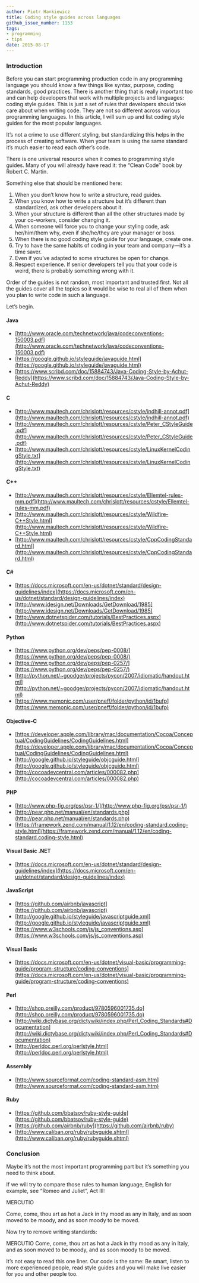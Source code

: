 ```yaml
---
author: Piotr Hankiewicz
title: Coding style guides across languages
github_issue_number: 1153
tags:
- programming
- tips
date: 2015-08-17
---
```


### Introduction

Before you can start programming production code in any programming language you should know a few things like syntax, purpose, coding standards, good practices. There is another thing that is really important too and can help developers that work with multiple projects and languages: coding style guides. This is just a set of rules that developers should take care about when writing code. They are not so different across various programming languages. In this article, I will sum up and list coding style guides for the most popular languages.

It’s not a crime to use different styling, but standardizing this helps in the process of creating software. When your team is using the same standard it’s much easier to read each other’s code.

There is one universal resource when it comes to programming style guides. Many of you will already have read it: the “Clean Code” book by Robert C. Martin.

Something else that should be mentioned here:

1. When you don’t know how to write a structure, read guides.
1. When you know how to write a structure but it’s different than standardized, ask other developers about it.
1. When your structure is different than all the other structures made by your co-workers, consider changing it.
1. When someone will force you to change your styling code, ask her/him/them why, even if she/he/they are your manager or boss.
1. When there is no good coding style guide for your language, create one.
1. Try to have the same habits of coding in your team and company—​it’s a time saver.
1. Even if you’ve adapted to some structures be open for change.
1. Respect experience. If senior developers tell you that your code is weird, there is probably something wrong with it.

Order of the guides is not random, most important and trusted first. Not all the guides cover all the topics so it would be wise to real all of them when you plan to write code in such a language.

Let’s begin.

#### Java

- [http://www.oracle.com/technetwork/java/codeconventions-150003.pdf](http://www.oracle.com/technetwork/java/codeconventions-150003.pdf)
- [https://google.github.io/styleguide/javaguide.html](https://google.github.io/styleguide/javaguide.html)
- [https://www.scribd.com/doc/15884743/Java-Coding-Style-by-Achut-Reddy](https://www.scribd.com/doc/15884743/Java-Coding-Style-by-Achut-Reddy)

#### C

- [http://www.maultech.com/chrislott/resources/cstyle/indhill-annot.pdf](http://www.maultech.com/chrislott/resources/cstyle/indhill-annot.pdf)
- [http://www.maultech.com/chrislott/resources/cstyle/Peter_CStyleGuide.pdf](http://www.maultech.com/chrislott/resources/cstyle/Peter_CStyleGuide.pdf)
- [http://www.maultech.com/chrislott/resources/cstyle/LinuxKernelCodingStyle.txt](http://www.maultech.com/chrislott/resources/cstyle/LinuxKernelCodingStyle.txt)

#### C++

- [http://www.maultech.com/chrislott/resources/cstyle/Ellemtel-rules-mm.pdf](http://www.maultech.com/chrislott/resources/cstyle/Ellemtel-rules-mm.pdf)
- [http://www.maultech.com/chrislott/resources/cstyle/Wildfire-C++Style.html](http://www.maultech.com/chrislott/resources/cstyle/Wildfire-C++Style.html)
- [http://www.maultech.com/chrislott/resources/cstyle/CppCodingStandard.html](http://www.maultech.com/chrislott/resources/cstyle/CppCodingStandard.html)

#### C#

- [https://docs.microsoft.com/en-us/dotnet/standard/design-guidelines/index](https://docs.microsoft.com/en-us/dotnet/standard/design-guidelines/index)
- [http://www.idesign.net/Downloads/GetDownload/1985](http://www.idesign.net/Downloads/GetDownload/1985)
- [http://www.dotnetspider.com/tutorials/BestPractices.aspx](http://www.dotnetspider.com/tutorials/BestPractices.aspx)

#### Python

- [https://www.python.org/dev/peps/pep-0008/](https://www.python.org/dev/peps/pep-0008/)
- [https://www.python.org/dev/peps/pep-0257/](https://www.python.org/dev/peps/pep-0257/)
- [http://python.net/~goodger/projects/pycon/2007/idiomatic/handout.html](http://python.net/~goodger/projects/pycon/2007/idiomatic/handout.html)
- [https://www.memonic.com/user/pneff/folder/python/id/1bufp](https://www.memonic.com/user/pneff/folder/python/id/1bufp)

#### Objective-C

- [https://developer.apple.com/library/mac/documentation/Cocoa/Conceptual/CodingGuidelines/CodingGuidelines.html](https://developer.apple.com/library/mac/documentation/Cocoa/Conceptual/CodingGuidelines/CodingGuidelines.html)
- [http://google.github.io/styleguide/objcguide.html](http://google.github.io/styleguide/objcguide.html)
- [http://cocoadevcentral.com/articles/000082.php](http://cocoadevcentral.com/articles/000082.php)

#### PHP

- [http://www.php-fig.org/psr/psr-1/](http://www.php-fig.org/psr/psr-1/)
- [http://pear.php.net/manual/en/standards.php](http://pear.php.net/manual/en/standards.php)
- [https://framework.zend.com/manual/1.12/en/coding-standard.coding-style.html](https://framework.zend.com/manual/1.12/en/coding-standard.coding-style.html)

#### Visual Basic .NET

- [https://docs.microsoft.com/en-us/dotnet/standard/design-guidelines/index](https://docs.microsoft.com/en-us/dotnet/standard/design-guidelines/index)

#### JavaScript

- [https://github.com/airbnb/javascript](https://github.com/airbnb/javascript)
- [http://google.github.io/styleguide/javascriptguide.xml](http://google.github.io/styleguide/javascriptguide.xml)
- [https://www.w3schools.com/js/js_conventions.asp](https://www.w3schools.com/js/js_conventions.asp)

#### Visual Basic

- [https://docs.microsoft.com/en-us/dotnet/visual-basic/programming-guide/program-structure/coding-conventions](https://docs.microsoft.com/en-us/dotnet/visual-basic/programming-guide/program-structure/coding-conventions)

#### Perl

- [http://shop.oreilly.com/product/9780596001735.do](http://shop.oreilly.com/product/9780596001735.do)
- [http://wiki.dictybase.org/dictywiki/index.php/Perl_Coding_Standards#Documentation](http://wiki.dictybase.org/dictywiki/index.php/Perl_Coding_Standards#Documentation)
- [http://perldoc.perl.org/perlstyle.html](http://perldoc.perl.org/perlstyle.html)

#### Assembly

- [http://www.sourceformat.com/coding-standard-asm.htm](http://www.sourceformat.com/coding-standard-asm.htm)

#### Ruby

- [https://github.com/bbatsov/ruby-style-guide](https://github.com/bbatsov/ruby-style-guide)
- [https://github.com/airbnb/ruby](https://github.com/airbnb/ruby)
- [http://www.caliban.org/ruby/rubyguide.shtml](http://www.caliban.org/ruby/rubyguide.shtml)

### Conclusion

Maybe it’s not the most important programming part but it’s something you need to think about.

If we will try to compare those rules to human language, English for example, see “Romeo and Juliet”, Act III:

MERCUTIO

Come, come, thou art as hot a Jack in thy mood as
any in Italy, and as soon moved to be moody, and as
soon moody to be moved.

Now try to remove writing standards:

MERCUTIO Come, come, thou art as hot a Jack in thy mood as any in Italy, and as soon moved to be moody, and as soon moody to be moved.

It’s not easy to read this one liner. Our code is the same: Be smart, listen to more experienced people, read style guides and you will make live easier for you and other people too.
